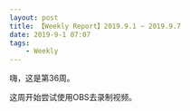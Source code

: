 ```yaml
---
layout: post
title: 【Weekly Report】2019.9.1 ~ 2019.9.7
date: 2019-9-1 07:07
tags:
    - Weekly
---
```


嗨，这是第36周。

这周开始尝试使用OBS去录制视频。